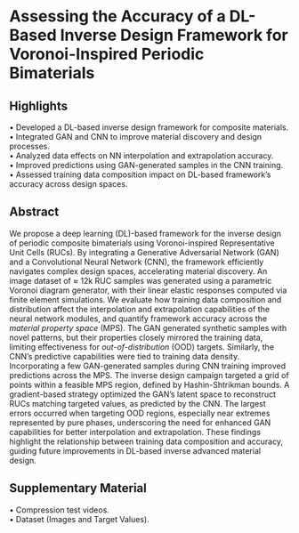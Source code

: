 # Assessing the Accuracy of a DL-Based Inverse Design Framework for Voronoi-Inspired Periodic Bimaterials

## Highlights

• Developed a DL-based inverse design framework for composite materials.<br />
• Integrated GAN and CNN to improve material discovery and design processes.<br />
• Analyzed data effects on NN interpolation and extrapolation accuracy.<br />
• Improved predictions using GAN-generated samples in the CNN training.<br />
• Assessed training data composition impact on DL-based framework’s accuracy across design spaces.<br />

## Abstract

We propose a deep learning (DL)-based framework for the inverse design of periodic composite bimaterials using Voronoi-inspired Representative Unit Cells (RUCs). By integrating a Generative Adversarial Network (GAN) and a Convolutional Neural Network (CNN), the framework efficiently navigates complex design spaces, accelerating material discovery. An image dataset of $\approx$ 12k RUC samples was generated using a parametric Voronoi diagram generator, with their linear elastic responses computed via finite element simulations. We evaluate how training data composition and distribution affect the interpolation and extrapolation capabilities of the neural network modules, and quantify framework accuracy across the *material property space* (MPS). The GAN generated synthetic samples with novel patterns, but their properties closely mirrored the training data, limiting effectiveness for *out-of-distribution* (OOD) targets.
Similarly, the CNN’s predictive capabilities were tied to training data density. Incorporating a few GAN-generated samples during CNN training improved predictions across the MPS. The inverse design campaign targeted a grid of points within a feasible MPS region, defined by Hashin-Shtrikman bounds. A gradient-based strategy optimized the GAN’s latent space to reconstruct RUCs matching targeted values, as predicted by the CNN. The largest errors occurred when targeting OOD regions, especially near extremes represented by pure phases, underscoring the need for enhanced GAN capabilities for better interpolation and extrapolation. These findings highlight the relationship between training data composition and accuracy, guiding future improvements in DL-based inverse advanced material design.

## Supplementary Material 

• Compression test videos.<br />
• Dataset (Images and Target Values).<br />
